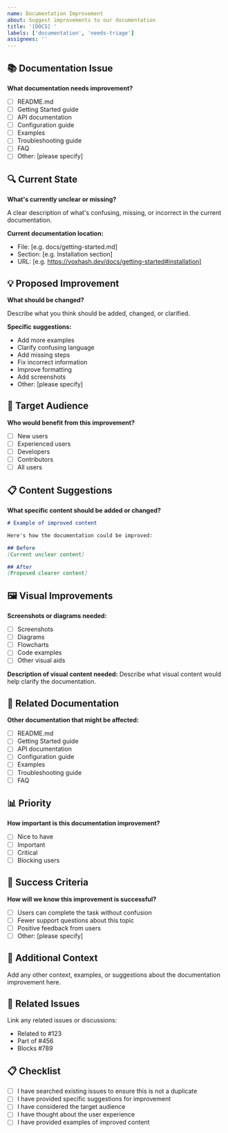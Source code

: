 ```yaml
---
name: Documentation Improvement
about: Suggest improvements to our documentation
title: '[DOCS] '
labels: ['documentation', 'needs-triage']
assignees: ''
---
```


## 📚 Documentation Issue

**What documentation needs improvement?**
- [ ] README.md
- [ ] Getting Started guide
- [ ] API documentation
- [ ] Configuration guide
- [ ] Examples
- [ ] Troubleshooting guide
- [ ] FAQ
- [ ] Other: [please specify]

## 🔍 Current State

**What's currently unclear or missing?**

A clear description of what's confusing, missing, or incorrect in the current documentation.

**Current documentation location:**
- File: [e.g. docs/getting-started.md]
- Section: [e.g. Installation section]
- URL: [e.g. https://voxhash.dev/docs/getting-started#installation]

## 💡 Proposed Improvement

**What should be changed?**

Describe what you think should be added, changed, or clarified.

**Specific suggestions:**
- Add more examples
- Clarify confusing language
- Add missing steps
- Fix incorrect information
- Improve formatting
- Add screenshots
- Other: [please specify]

## 🎯 Target Audience

**Who would benefit from this improvement?**
- [ ] New users
- [ ] Experienced users
- [ ] Developers
- [ ] Contributors
- [ ] All users

## 📋 Content Suggestions

**What specific content should be added or changed?**

```markdown
# Example of improved content

Here's how the documentation could be improved:

## Before
[Current unclear content]

## After
[Proposed clearer content]
```

## 🖼️ Visual Improvements

**Screenshots or diagrams needed:**
- [ ] Screenshots
- [ ] Diagrams
- [ ] Flowcharts
- [ ] Code examples
- [ ] Other visual aids

**Description of visual content needed:**
Describe what visual content would help clarify the documentation.

## 🔗 Related Documentation

**Other documentation that might be affected:**
- [ ] README.md
- [ ] Getting Started guide
- [ ] API documentation
- [ ] Configuration guide
- [ ] Examples
- [ ] Troubleshooting guide
- [ ] FAQ

## 📊 Priority

**How important is this documentation improvement?**
- [ ] Nice to have
- [ ] Important
- [ ] Critical
- [ ] Blocking users

## 🎯 Success Criteria

**How will we know this improvement is successful?**

- [ ] Users can complete the task without confusion
- [ ] Fewer support questions about this topic
- [ ] Positive feedback from users
- [ ] Other: [please specify]

## 📝 Additional Context

Add any other context, examples, or suggestions about the documentation improvement here.

## 🔗 Related Issues

Link any related issues or discussions:
- Related to #123
- Part of #456
- Blocks #789

## 📋 Checklist

- [ ] I have searched existing issues to ensure this is not a duplicate
- [ ] I have provided specific suggestions for improvement
- [ ] I have considered the target audience
- [ ] I have thought about the user experience
- [ ] I have provided examples of improved content
